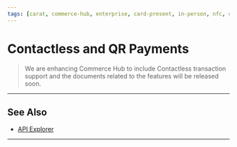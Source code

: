 ```yaml
---
tags: [carat, commerce-hub, enterprise, card-present, in-person, nfc, contactless, qr]
---
```


# Contactless and QR Payments

<!-- theme: danger -->
>We are enhancing Commerce Hub to include Contactless transaction support and the documents related to the features will be released soon.

---

## See Also

- [API Explorer](../api/?type=post&path=/payments/v1/charges)

---
